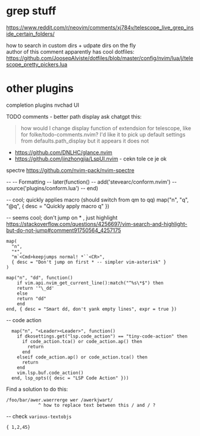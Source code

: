 # grep stuff

https://www.reddit.com/r/neovim/comments/xj784v/telescope_live_grep_inside_certain_folders/

how to search in custom dirs + udpate dirs on the fly  
author of this comment apparently has cool dotfiles:  
https://github.com/JoosepAlviste/dotfiles/blob/master/config/nvim/lua/j/telescope_pretty_pickers.lua

# other plugins

completion plugins
nvchad UI

TODO comments - better path display
ask chatgpt this:

> how would I change display function of extendsion for telescope, like for folke/todo-comments.nvim?
> I'd like it to pick up default settings from defaults.path_display but it appears it does not

- https://github.com/DNLHC/glance.nvim
- https://github.com/jinzhongjia/LspUI.nvim - cekn tole ce je ok

spectre
https://github.com/nvim-pack/nvim-spectre

-- -- Formatting
-- later(function()
-- add('stevearc/conform.nvim')
-- source('plugins/conform.lua')
-- end)

-- cool; quickly applies macro (should switch from qm to qq)
map("n", "<Leader>q", "@q", { desc = "Quickly apply macro q" })

-- seems cool; don't jump on * , just highlight
https://stackoverflow.com/questions/4256697/vim-search-and-highlight-but-do-not-jump#comment91750564_4257175
```
map(
  "n",
  "*",
  "m`<Cmd>keepjumps normal! *``<CR>",
  { desc = "Don't jump on first * -- simpler vim-asterisk" }
)
```

```
map("n", "dd", function()
    if vim.api.nvim_get_current_line():match("^%s\*$") then
    return '"\_dd'
    else
    return "dd"
    end
end, { desc = "Smart dd, don't yank empty lines", expr = true })

```

-- code action

```
  map("n", "<Leader><Leader>", function()
    if dkosettings.get("lsp.code_action") == "tiny-code-action" then
      if code_action.tca() or code_action.ap() then
        return
      end
    elseif code_action.ap() or code_action.tca() then
      return
    end
    vim.lsp.buf.code_action()
  end, lsp_opts({ desc = "LSP Code Action" }))
```

Find a solution to do this:

```
/foo/bar/awer.waerrerge wer /awerkjwart/
            ^ how to replace text between this / and / ?
```

-- check `various-textobjs`

```
{ 1,2,45}
```
